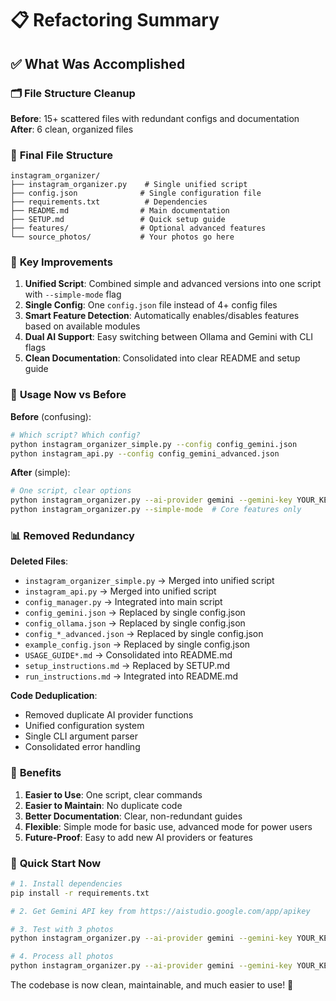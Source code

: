 # 📋 Refactoring Summary

## ✅ What Was Accomplished

### 🗂️ **File Structure Cleanup**

**Before**: 15+ scattered files with redundant configs and documentation
**After**: 6 clean, organized files

### 📁 **Final File Structure**

```
instagram_organizer/
├── instagram_organizer.py    # Single unified script
├── config.json              # Single configuration file
├── requirements.txt          # Dependencies
├── README.md                # Main documentation
├── SETUP.md                 # Quick setup guide
├── features/                # Optional advanced features
└── source_photos/           # Your photos go here
```

### 🔧 **Key Improvements**

1. **Unified Script**: Combined simple and advanced versions into one script with `--simple-mode` flag
2. **Single Config**: One `config.json` file instead of 4+ config files
3. **Smart Feature Detection**: Automatically enables/disables features based on available modules
4. **Dual AI Support**: Easy switching between Ollama and Gemini with CLI flags
5. **Clean Documentation**: Consolidated into clear README and setup guide

### 🚀 **Usage Now vs Before**

**Before** (confusing):

```bash
# Which script? Which config? 
python instagram_organizer_simple.py --config config_gemini.json
python instagram_api.py --config config_gemini_advanced.json
```

**After** (simple):

```bash
# One script, clear options
python instagram_organizer.py --ai-provider gemini --gemini-key YOUR_KEY
python instagram_organizer.py --simple-mode  # Core features only
```

### 📊 **Removed Redundancy**

**Deleted Files**:

- `instagram_organizer_simple.py` → Merged into unified script
- `instagram_api.py` → Merged into unified script  
- `config_manager.py` → Integrated into main script
- `config_gemini.json` → Replaced by single config.json
- `config_ollama.json` → Replaced by single config.json
- `config_*_advanced.json` → Replaced by single config.json
- `example_config.json` → Replaced by single config.json
- `USAGE_GUIDE*.md` → Consolidated into README.md
- `setup_instructions.md` → Replaced by SETUP.md
- `run_instructions.md` → Integrated into README.md

**Code Deduplication**:

- Removed duplicate AI provider functions
- Unified configuration system
- Single CLI argument parser
- Consolidated error handling

### 🎯 **Benefits**

1. **Easier to Use**: One script, clear commands
2. **Easier to Maintain**: No duplicate code
3. **Better Documentation**: Clear, non-redundant guides
4. **Flexible**: Simple mode for basic use, advanced mode for power users
5. **Future-Proof**: Easy to add new AI providers or features

### 🚀 **Quick Start Now**

```bash
# 1. Install dependencies
pip install -r requirements.txt

# 2. Get Gemini API key from https://aistudio.google.com/app/apikey

# 3. Test with 3 photos
python instagram_organizer.py --ai-provider gemini --gemini-key YOUR_KEY --dev-mode --limit 3

# 4. Process all photos
python instagram_organizer.py --ai-provider gemini --gemini-key YOUR_KEY --source "/path/to/photos"
```

The codebase is now clean, maintainable, and much easier to use! 🎉
